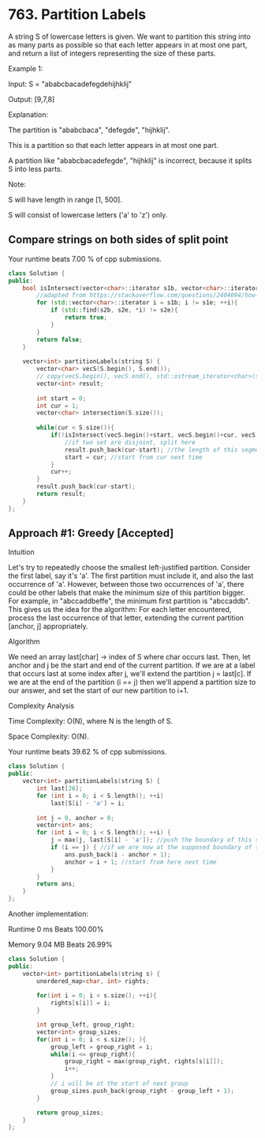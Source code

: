 # 763. Partition Labels

A string S of lowercase letters is given. We want to partition this string into as many parts as possible so that each letter appears in at most one part, and return a list of integers representing the size of these parts.

Example 1:

Input: S = "ababcbacadefegdehijhklij"

Output: [9,7,8]

Explanation:

The partition is "ababcbaca", "defegde", "hijhklij".

This is a partition so that each letter appears in at most one part.

A partition like "ababcbacadefegde", "hijhklij" is incorrect, because it splits S into less parts.

Note:

S will have length in range [1, 500].

S will consist of lowercase letters ('a' to 'z') only.

## Compare strings on both sides of split point

Your runtime beats 7.00 % of cpp submissions.

```cpp
class Solution {
public:
    bool isIntersect(vector<char>::iterator s1b, vector<char>::iterator s1e, vector<char>::iterator s2b, vector<char>::iterator s2e){
        //adapted from https://stackoverflow.com/questions/2404094/how-do-i-get-characters-common-to-two-vectors-in-c
        for (std::vector<char>::iterator i = s1b; i != s1e; ++i){
            if (std::find(s2b, s2e, *i) != s2e){
                return true;
            }
        }
        return false;
    }
    
    vector<int> partitionLabels(string S) {
        vector<char> vecS(S.begin(), S.end());
        // copy(vecS.begin(), vecS.end(), std::ostream_iterator<char>(std::cout, " "));
        vector<int> result;
        
        int start = 0;
        int cur = 1;
        vector<char> intersection(S.size());
        
        while(cur < S.size()){
            if(!isIntersect(vecS.begin()+start, vecS.begin()+cur, vecS.begin()+cur, vecS.end())){
                //if two set are disjoint, split here
                result.push_back(cur-start); //the length of this segment
                start = cur; //start from cur next time
            }
            cur++;
        }
        result.push_back(cur-start);
        return result;
    }
};
```

## Approach #1: Greedy [Accepted]
Intuition

Let's try to repeatedly choose the smallest left-justified partition. Consider the first label, say it's 'a'. The first partition must include it, and also the last occurrence of 'a'. However, between those two occurrences of 'a', there could be other labels that make the minimum size of this partition bigger. For example, in "abccaddbeffe", the minimum first partition is "abccaddb". This gives us the idea for the algorithm: For each letter encountered, process the last occurrence of that letter, extending the current partition [anchor, j] appropriately.

Algorithm

We need an array last[char] -> index of S where char occurs last. Then, let anchor and j be the start and end of the current partition. If we are at a label that occurs last at some index after j, we'll extend the partition j = last[c]. If we are at the end of the partition (i == j) then we'll append a partition size to our answer, and set the start of our new partition to i+1.

Complexity Analysis

Time Complexity: O(N), where N is the length of S.

Space Complexity: O(N).

Your runtime beats 39.62 % of cpp submissions.

```cpp
class Solution {
public:
    vector<int> partitionLabels(string S) {
        int last[26];
        for (int i = 0; i < S.length(); ++i)
            last[S[i] - 'a'] = i;
        
        int j = 0, anchor = 0;
        vector<int> ans;
        for (int i = 0; i < S.length(); ++i) {
            j = max(j, last[S[i] - 'a']); //push the boundary of this segment to the right
            if (i == j) { //if we are now at the supposed boundary of this segment, split here
                ans.push_back(i - anchor + 1);
                anchor = i + 1; //start from here next time
            }
        }
        return ans;
    }
};
```

Another implementation:

Runtime 0 ms Beats 100.00%

Memory 9.04 MB Beats 26.99%

```cpp
class Solution {
public:
    vector<int> partitionLabels(string s) {
        unordered_map<char, int> rights;
        
        for(int i = 0; i < s.size(); ++i){
            rights[s[i]] = i;
        }

        int group_left, group_right;
        vector<int> group_sizes;
        for(int i = 0; i < s.size(); ){
            group_left = group_right = i;
            while(i <= group_right){
                group_right = max(group_right, rights[s[i]]);
                i++;
            }
            // i will be at the start of next group
            group_sizes.push_back(group_right - group_left + 1);
        }

        return group_sizes;
    }
};
```

